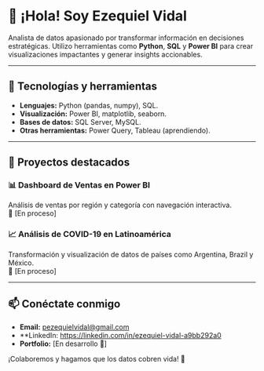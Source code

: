 # 👋 ¡Hola! Soy Ezequiel Vidal  

Analista de datos apasionado por transformar información en decisiones estratégicas. Utilizo herramientas como **Python**, **SQL** y **Power BI** para crear visualizaciones impactantes y generar insights accionables.  

---

## 🚀 Tecnologías y herramientas  
- **Lenguajes:** Python (pandas, numpy), SQL.  
- **Visualización:** Power BI, matplotlib, seaborn.  
- **Bases de datos:** SQL Server, MySQL.  
- **Otras herramientas:** Power Query, Tableau (aprendiendo).  

---

## 📂 Proyectos destacados  
### **📊 Dashboard de Ventas en Power BI**  
Análisis de ventas por región y categoría con navegación interactiva.  
🔗 [En proceso]  

### **📈 Análisis de COVID-19 en Latinoamérica**  
Transformación y visualización de datos de países como Argentina, Brazil y México.  
🔗 [En proceso]  

---

## 📫 Conéctate conmigo  
- **Email:** pezequielvidal@gmail.com  
- **LinkedIn: https://linkedin.com/in/ezequiel-vidal-a9bb292a0 
- **Portfolio:** [En desarrollo 🚧]  

¡Colaboremos y hagamos que los datos cobren vida! 🚀  
